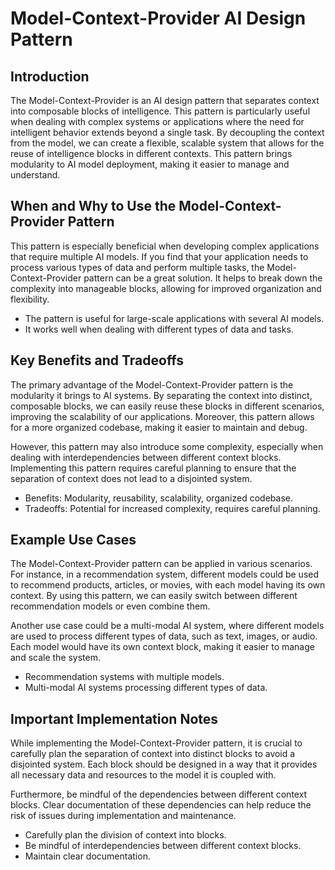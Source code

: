# Model-Context-Provider AI Design Pattern

## Introduction

The Model-Context-Provider is an AI design pattern that separates context into composable blocks of intelligence. This pattern is particularly useful when dealing with complex systems or applications where the need for intelligent behavior extends beyond a single task. By decoupling the context from the model, we can create a flexible, scalable system that allows for the reuse of intelligence blocks in different contexts. This pattern brings modularity to AI model deployment, making it easier to manage and understand.

## When and Why to Use the Model-Context-Provider Pattern

This pattern is especially beneficial when developing complex applications that require multiple AI models. If you find that your application needs to process various types of data and perform multiple tasks, the Model-Context-Provider pattern can be a great solution. It helps to break down the complexity into manageable blocks, allowing for improved organization and flexibility.

* The pattern is useful for large-scale applications with several AI models.
* It works well when dealing with different types of data and tasks.

## Key Benefits and Tradeoffs

The primary advantage of the Model-Context-Provider pattern is the modularity it brings to AI systems. By separating the context into distinct, composable blocks, we can easily reuse these blocks in different scenarios, improving the scalability of our applications. Moreover, this pattern allows for a more organized codebase, making it easier to maintain and debug.

However, this pattern may also introduce some complexity, especially when dealing with interdependencies between different context blocks. Implementing this pattern requires careful planning to ensure that the separation of context does not lead to a disjointed system.

* Benefits: Modularity, reusability, scalability, organized codebase.
* Tradeoffs: Potential for increased complexity, requires careful planning.

## Example Use Cases

The Model-Context-Provider pattern can be applied in various scenarios. For instance, in a recommendation system, different models could be used to recommend products, articles, or movies, with each model having its own context. By using this pattern, we can easily switch between different recommendation models or even combine them.

Another use case could be a multi-modal AI system, where different models are used to process different types of data, such as text, images, or audio. Each model would have its own context block, making it easier to manage and scale the system.

* Recommendation systems with multiple models.
* Multi-modal AI systems processing different types of data.

## Important Implementation Notes

While implementing the Model-Context-Provider pattern, it is crucial to carefully plan the separation of context into distinct blocks to avoid a disjointed system. Each block should be designed in a way that it provides all necessary data and resources to the model it is coupled with.

Furthermore, be mindful of the dependencies between different context blocks. Clear documentation of these dependencies can help reduce the risk of issues during implementation and maintenance.

* Carefully plan the division of context into blocks.
* Be mindful of interdependencies between different context blocks.
* Maintain clear documentation.